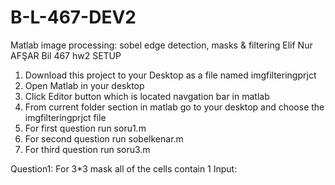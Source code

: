 # B-L-467-DEV2
Matlab image processing: sobel edge detection, masks &amp; filtering
Elif Nur AFŞAR Bil 467 hw2
  SETUP
1. Download this project to your Desktop as a file named imgfilteringprjct
2. Open Matlab in your desktop
3. Click Editor button which is located navgation bar in matlab
4. From current folder section in matlab go to your desktop and choose the imgfilteringprjct file
5. For first question run soru1.m
6. For second question run sobelkenar.m
7. For third question run soru3.m

Question1:
For 3*3 mask all of the cells contain 1
Input:

